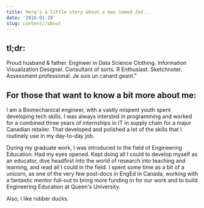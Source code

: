 ```yaml
---
title: Here's a little story about a man named Jed...
date: '2018-01-28'
slug: content//about
---
```

## tl;dr:

Proud husband & father. Engineer in Data Science Clothing. Information Visualization Designer. Consultant of sorts. R Enthusiast. Sketchnoter. Assessment professional. Je suis un canard geant." 

## For those that want to know a bit more about me:

I am a Biomechanical engineer, with a vastly mispent youth spent developing tech skills.  I was always intersted in programming and worked for a combined three years of internships in IT in supply chain for a major Canadian retailer.  That developed and polished a lot of the skills that I routinely use in my day-to-day job.

During my graduate work, I was introduced to the field of Engineering Education.  Had my eyes opened. Kept doing all I could to develop myself as an educator, dive headfirst into the world of research into teaching and learning, and read all I could in the field.  I spent some time as a bit of a unicorn, as one of the very few post-docs in EngEd in Canada, working with a fantastic mentor full-out to bring more funding in for our work and to build Engineering Education at Queen's University.

Also, I like rubber ducks.